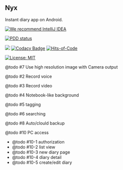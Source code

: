Nyx
-----

Instant diary app on Android.

[![We recommend IntelliJ IDEA](http://www.elegantobjects.org/intellij-idea.svg)](https://www.jetbrains.com/idea/)

[![PDD status](http://www.0pdd.com/svg?name=LarryHsiao/Nyx)](http://www.0pdd.com/p?name=LarryHsiao/Nyx)

[![](https://larryhsiao.com:9082/app/rest/builds/buildType:Nyx_Build/statusIcon.svg)](https://github.com/LarryHsiao/Nyx)
[![Codacy Badge](https://api.codacy.com/project/badge/Grade/562e094d89d84244861092615050c8d8)](https://www.codacy.com/app/LarryHsiao/Nyx?utm_source=github.com&amp;utm_medium=referral&amp;utm_content=LarryHsiao/Nyx&amp;utm_campaign=Badge_Grade)
[![Hits-of-Code](https://hitsofcode.com/github/Larryhsiao/Nyx)](https://hitsofcode.com/view/github/Larryhsiao/Nyx)

[![License: MIT](https://img.shields.io/badge/License-MIT-green.svg)](https://opensource.org/licenses/MIT)


@todo #7 Use high resolution image with Camera output

@todo #2 Record voice

@todo #3 Record video

@todo #4 Notebook-like background

@todo #5 tagging

@todo #6 searching

@todo #8 Auto/clould backup

@todo #10 PC access
- @todo #10-1 authorization
- @todo #10-2 list view
- @todo #10-3 new diary page 
- @todo #10-4 diary detail
- @todo #10-5 create/edit diary 
